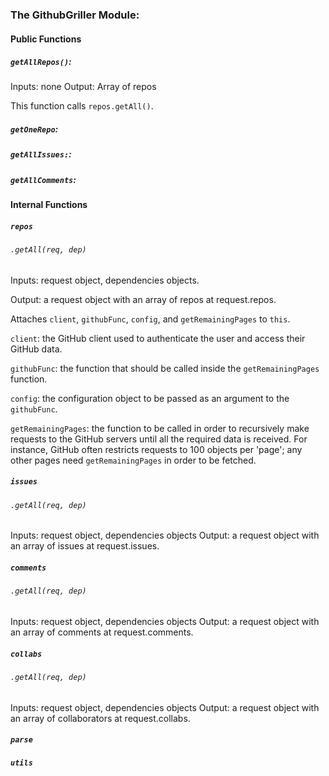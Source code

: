 
### The GithubGriller Module:

#### Public Functions

##### `getAllRepos()`:
Inputs: none
Output: Array of repos

This function calls `repos.getAll()`.

##### `getOneRepo`:

##### `getAllIssues:`:

##### `getAllComments`:


#### Internal Functions

##### `repos`
###### `.getAll(req, dep)`
Inputs: request object, dependencies objects.

Output: a request object with an array of repos at request.repos.

Attaches `client`, `githubFunc`, `config`, and `getRemainingPages` to `this`.  

`client`: the GitHub client used to authenticate the user and access their GitHub data.  

`githubFunc`: the function that should be called inside the `getRemainingPages` function.

`config`: the configuration object to be passed as an argument to the `githubFunc`.

`getRemainingPages`: the function to be called in order to recursively make requests to the GitHub servers until all the required data is received.  For instance, GitHub often restricts requests to 100 objects per 'page'; any other pages need `getRemainingPages` in order to be fetched.


##### `issues`
###### `.getAll(req, dep)`
Inputs: request object, dependencies objects
Output: a request object with an array of issues at request.issues.

##### `comments`
###### `.getAll(req, dep)`
Inputs: request object, dependencies objects
Output: a request object with an array of comments at request.comments.

##### `collabs`
###### `.getAll(req, dep)`
Inputs: request object, dependencies objects
Output: a request object with an array of collaborators at request.collabs.

##### `parse`

##### `utils`
